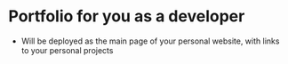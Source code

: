 # Portfolio for you as a developer
- Will be deployed as the main page of your personal website, with
	links to your personal projects
